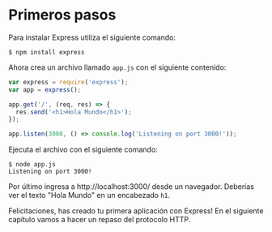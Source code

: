 # Primeros pasos

Para instalar Express utiliza el siguiente comando:

```shell
$ npm install express
```

Ahora crea un archivo llamado `app.js` con el siguiente contenido:

```js
var express = require('express');
var app = express();

app.get('/', (req, res) => {
  res.send('<h1>Hola Mundo</h1>');
});

app.listen(3000, () => console.log('Listening on port 3000!'));
```

Ejecuta el archivo con el siguiente comando:

```shell
$ node app.js
Listening on port 3000!
```

Por último ingresa a http://localhost:3000/ desde un navegador. Deberías ver el texto "Hola Mundo" en un encabezado `h1`.

Felicitaciones, has creado tu primera aplicación con Express! En el siguiente capítulo vamos a hacer un repaso del protocolo HTTP.
